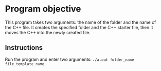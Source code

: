 # Program objective

This program takes two arguments: the name of the folder and the name of the 
C++ file. It creates the specified folder and the C++ starter file, then it 
moves the C++ into the newly created file.

## Instructions

Run the program and enter two arguments: 
```./a.out folder_name file_template_name```
